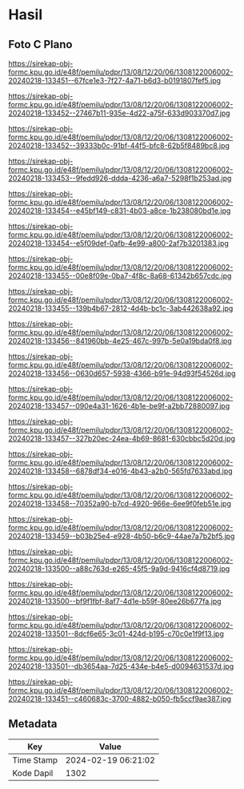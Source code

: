# Hasil

## Foto C Plano

https://sirekap-obj-formc.kpu.go.id/e48f/pemilu/pdpr/13/08/12/20/06/1308122006002-20240218-133451--67fce1e3-7f27-4a71-b6d3-b0191807fef5.jpg

https://sirekap-obj-formc.kpu.go.id/e48f/pemilu/pdpr/13/08/12/20/06/1308122006002-20240218-133452--27467b11-935e-4d22-a75f-633d903370d7.jpg

https://sirekap-obj-formc.kpu.go.id/e48f/pemilu/pdpr/13/08/12/20/06/1308122006002-20240218-133452--39333b0c-91bf-44f5-bfc8-62b5f8489bc8.jpg

https://sirekap-obj-formc.kpu.go.id/e48f/pemilu/pdpr/13/08/12/20/06/1308122006002-20240218-133453--9fedd926-ddda-4236-a6a7-5298f1b253ad.jpg

https://sirekap-obj-formc.kpu.go.id/e48f/pemilu/pdpr/13/08/12/20/06/1308122006002-20240218-133454--e45bf149-c831-4b03-a8ce-1b238080bd1e.jpg

https://sirekap-obj-formc.kpu.go.id/e48f/pemilu/pdpr/13/08/12/20/06/1308122006002-20240218-133454--e5f09def-0afb-4e99-a800-2af7b3201383.jpg

https://sirekap-obj-formc.kpu.go.id/e48f/pemilu/pdpr/13/08/12/20/06/1308122006002-20240218-133455--00e8f09e-0ba7-4f8c-8a68-61342b657cdc.jpg

https://sirekap-obj-formc.kpu.go.id/e48f/pemilu/pdpr/13/08/12/20/06/1308122006002-20240218-133455--139b4b67-2812-4d4b-bc1c-3ab442638a92.jpg

https://sirekap-obj-formc.kpu.go.id/e48f/pemilu/pdpr/13/08/12/20/06/1308122006002-20240218-133456--841960bb-4e25-467c-997b-5e0a19bda0f8.jpg

https://sirekap-obj-formc.kpu.go.id/e48f/pemilu/pdpr/13/08/12/20/06/1308122006002-20240218-133456--0630d657-5938-4366-b91e-94d93f54526d.jpg

https://sirekap-obj-formc.kpu.go.id/e48f/pemilu/pdpr/13/08/12/20/06/1308122006002-20240218-133457--090e4a31-1626-4b1e-be9f-a2bb72880097.jpg

https://sirekap-obj-formc.kpu.go.id/e48f/pemilu/pdpr/13/08/12/20/06/1308122006002-20240218-133457--327b20ec-24ea-4b69-8681-630cbbc5d20d.jpg

https://sirekap-obj-formc.kpu.go.id/e48f/pemilu/pdpr/13/08/12/20/06/1308122006002-20240218-133458--6878df34-e016-4b43-a2b0-565fd7633abd.jpg

https://sirekap-obj-formc.kpu.go.id/e48f/pemilu/pdpr/13/08/12/20/06/1308122006002-20240218-133458--70352a90-b7cd-4920-966e-6ee9f0feb51e.jpg

https://sirekap-obj-formc.kpu.go.id/e48f/pemilu/pdpr/13/08/12/20/06/1308122006002-20240218-133459--b03b25e4-e928-4b50-b6c9-44ae7a7b2bf5.jpg

https://sirekap-obj-formc.kpu.go.id/e48f/pemilu/pdpr/13/08/12/20/06/1308122006002-20240218-133500--a88c763d-e265-45f5-9a9d-9416cf4d8719.jpg

https://sirekap-obj-formc.kpu.go.id/e48f/pemilu/pdpr/13/08/12/20/06/1308122006002-20240218-133500--bf9f1fbf-8af7-4d1e-b59f-80ee26b677fa.jpg

https://sirekap-obj-formc.kpu.go.id/e48f/pemilu/pdpr/13/08/12/20/06/1308122006002-20240218-133501--8dcf6e65-3c01-424d-b195-c70c0e1f9f13.jpg

https://sirekap-obj-formc.kpu.go.id/e48f/pemilu/pdpr/13/08/12/20/06/1308122006002-20240218-133501--db3654aa-7d25-434e-b4e5-d0094631537d.jpg

https://sirekap-obj-formc.kpu.go.id/e48f/pemilu/pdpr/13/08/12/20/06/1308122006002-20240218-133451--c460683c-3700-4882-b050-fb5ccf9ae387.jpg


## Metadata

| Key        | Value               |
| ---------- | ------------------- |
| Time Stamp | 2024-02-19 06:21:02 |
| Kode Dapil | 1302                |



